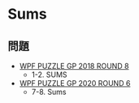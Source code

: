 # Sums

## 問題
- [WPF PUZZLE GP 2018 ROUND 8](../questions/wpfpgp2018-8.md)
	- 1-2. SUMS
- [WPF PUZZLE GP 2020 ROUND 6](../questions/wpfpgp2020-6.md)
	- 7-8. Sums
